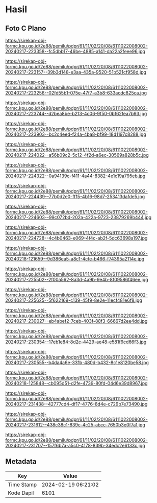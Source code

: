 # Hasil

## Foto C Plano

https://sirekap-obj-formc.kpu.go.id/2e88/pemilu/pdpr/61/11/02/20/08/6111022008002-20240217-223358--fc5dbb17-46be-4885-a141-da22a2feee96.jpg

https://sirekap-obj-formc.kpu.go.id/2e88/pemilu/pdpr/61/11/02/20/08/6111022008002-20240217-223157--39b3d148-e3aa-435a-9520-51b521cf958d.jpg

https://sirekap-obj-formc.kpu.go.id/2e88/pemilu/pdpr/61/11/02/20/08/6111022008002-20240217-223256--02fd55b1-075e-47f7-a3b8-633acdc825ca.jpg

https://sirekap-obj-formc.kpu.go.id/2e88/pemilu/pdpr/61/11/02/20/08/6111022008002-20240217-223744--d2bea8be-b213-4c06-9f50-0bf62fea7b93.jpg

https://sirekap-obj-formc.kpu.go.id/2e88/pemilu/pdpr/61/11/02/20/08/6111022008002-20240217-223903--bc2c4eed-f24a-4ba8-bf99-18d1197c8288.jpg

https://sirekap-obj-formc.kpu.go.id/2e88/pemilu/pdpr/61/11/02/20/08/6111022008002-20240217-224022--a56b09c2-5c12-4f2d-a6ec-30569a828b5c.jpg

https://sirekap-obj-formc.kpu.go.id/2e88/pemilu/pdpr/61/11/02/20/08/6111022008002-20240217-224322--0a94139c-f411-4a44-8382-4e1c19a795eb.jpg

https://sirekap-obj-formc.kpu.go.id/2e88/pemilu/pdpr/61/11/02/20/08/6111022008002-20240217-224439--77b0d2e0-ff15-4b16-98d7-253413dafde5.jpg

https://sirekap-obj-formc.kpu.go.id/2e88/pemilu/pdpr/61/11/02/20/08/6111022008002-20240217-224603--99c072bd-202a-422a-9723-23879269b444.jpg

https://sirekap-obj-formc.kpu.go.id/2e88/pemilu/pdpr/61/11/02/20/08/6111022008002-20240217-224728--4c4b0463-e069-4f4c-ab2f-5dc63698a197.jpg

https://sirekap-obj-formc.kpu.go.id/2e88/pemilu/pdpr/61/11/02/20/08/6111022008002-20240218-121659--9d386ea5-a8c1-4cfe-b466-f74395a2114e.jpg

https://sirekap-obj-formc.kpu.go.id/2e88/pemilu/pdpr/61/11/02/20/08/6111022008002-20240217-225502--2f00a562-8a3d-4a9b-9e4b-8f09586f46ee.jpg

https://sirekap-obj-formc.kpu.go.id/2e88/pemilu/pdpr/61/11/02/20/08/6111022008002-20240217-225625--5f622169-c139-45f9-8e2e-11ecf481e6f8.jpg

https://sirekap-obj-formc.kpu.go.id/2e88/pemilu/pdpr/61/11/02/20/08/6111022008002-20240217-230027--eb4abef2-7ceb-403f-88f3-66667d2ee4dd.jpg

https://sirekap-obj-formc.kpu.go.id/2e88/pemilu/pdpr/61/11/02/20/08/6111022008002-20240217-230354--17eb1e84-8d2c-4429-ae48-e581f9cd66f3.jpg

https://sirekap-obj-formc.kpu.go.id/2e88/pemilu/pdpr/61/11/02/20/08/6111022008002-20240217-230555--b4da4a6e-331b-480d-b432-8c1e8120be58.jpg

https://sirekap-obj-formc.kpu.go.id/2e88/pemilu/pdpr/61/11/02/20/08/6111022008002-20240218-125848--cb095d51-d2fe-4739-80fd-04d6e39d8967.jpg

https://sirekap-obj-formc.kpu.go.id/2e88/pemilu/pdpr/61/11/02/20/08/6111022008002-20240217-231438--42777cd4-df17-4776-8d4e-c729b7e73490.jpg

https://sirekap-obj-formc.kpu.go.id/2e88/pemilu/pdpr/61/11/02/20/08/6111022008002-20240217-231612--438c38c1-839c-4c25-abcc-7650b3e0f7a1.jpg

https://sirekap-obj-formc.kpu.go.id/2e88/pemilu/pdpr/61/11/02/20/08/6111022008002-20240217-231707--157f6b7a-a5c0-4178-839b-34edc2e6133c.jpg


## Metadata

| Key        | Value               |
| ---------- | ------------------- |
| Time Stamp | 2024-02-19 06:21:02 |
| Kode Dapil | 6101                |



